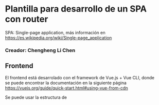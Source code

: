 #  Plantilla para desarrollo de un SPA con router

SPA: Single-page application, más información en https://es.wikipedia.org/wiki/Single-page_application

### Creador: Chengheng Li Chen

## Frontend

El frontend está desarrolado con el framework de Vue.js + Vue CLI, donde se puede encontrar la documentación en la siguiente página https://vuejs.org/guide/quick-start.html#using-vue-from-cdn

Se puede usar la estructura de <script setup> para la optimización de los recursos, junto el plugin de Axios, después de injectarlo en cada componente.
  
Estña vinvulado a http://localhost:8080/
## Backend

El backend el backend estña desarrolado con FastApi, que se puede encontrar la documentación en el siguiente enlace https://fastapi.tiangolo.com/
  
Estña vinvulado a http://localhost:5000

## Run en Docker toda la apliación Frontend + Backend
  
Ejecutar el siguiente comando en la carpeta raíz después de abrir Docker Desktop:
```
docker-compose up -d --build
```
Para ver el resultado de la pñagina web se podrña acceder a: http://localhost:8080/

## Run sólo el FrontEnd para el proceso de desarrllo

Intalar node.js en el caso de que no lo tenga: https://nodejs.org/es
 
Ejecutar la siguiente línia la primera vez en el nivel de la carpeta de Frontend
```
npm install
```
Ejecutar el siguiente comando para compilar y ver el resultado
  
```
npm run serve
```

